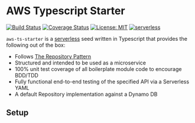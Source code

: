 # AWS Typescript Starter

[![Build Status](https://travis-ci.org/bakerstreet-industries/aws-ts-starter.svg?branch=master)](https://travis-ci.org/bakerstreet-industries/aws-ts-starter)
[![Coverage Status](https://coveralls.io/repos/github/bakerstreet-industries/aws-ts-starter/badge.svg?branch=master)](https://coveralls.io/github/bakerstreet-industries/aws-ts-starter?branch=master)
[![License: MIT](https://img.shields.io/badge/License-MIT-brightgreen.svg)](https://opensource.org/licenses/MIT)
[![serverless](http://public.serverless.com/badges/v3.svg)](http://www.serverless.com)

`aws-ts-starter` is a [serverless](https://serverless.com/) seed written in Typescript that provides the following out of the box:

* Follows [The Repository Pattern](https://msdn.microsoft.com/en-us/library/ff649690.aspx)
* Structured and intended to be used as a microservice
* 100% unit test coverage of all boilerplate module code to encourage BDD/TDD
* Fully functional end-to-end testing of the specified API via a Serverless YAML
* A default Repository implementation against a Dynamo DB

## Setup